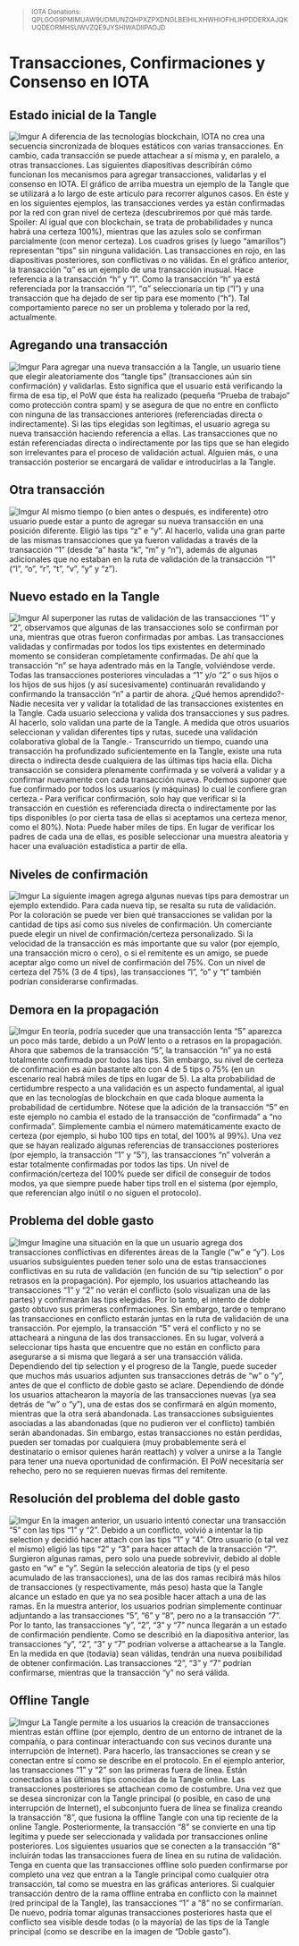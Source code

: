 ><sup>IOTA Donations: QPLGOG9PMIMUAW9UDMUNZQHPXZPXDNGLBEIHILXHWHIOFHLIHPDDERXAJQKUQDEORMHSUWVZQE9JYSHIWADIIPAOJD</sup>

# Transacciones, Confirmaciones y Consenso en IOTA
## Estado inicial de la Tangle
![Imgur](https://i.imgur.com/nJEE6Gp.png)
A diferencia de las tecnologías blockchain, IOTA no crea una secuencia sincronizada de bloques estáticos con varias transacciones. En cambio, cada transacción se puede attachear a sí misma y, en paralelo, a otras transacciones. Las siguientes diapositivas describirán cómo funcionan los mecanismos para agregar transacciones, validarlas y el consenso en IOTA.
El gráfico de arriba muestra un ejemplo de la Tangle que se utilizará a lo largo de este artículo para recorrer algunos casos. En éste y en los siguientes ejemplos, las transacciones verdes ya están confirmadas por la red con gran nivel de certeza (descubriremos por qué más tarde. Spoiler: Al igual que con blockchain, se trata de probabilidades y nunca habrá una certeza 100%), mientras que las azules solo se confirman parcialmente (con menor certeza). Los cuadros grises (y luego “amarillos”) representan “tips” sin ninguna validación. Las transacciones en rojo, en las diapositivas posteriores, son conflictivas o no válidas.
En el gráfico anterior, la transacción “α” es un ejemplo de una transacción inusual. Hace referencia a la transacción “h” y “l”. Como la transacción “h” ya está referenciada por la transacción “l”, “α” seleccionaría un tip (“l”) y una transacción que ha dejado de ser tip para ese momento (“h”). Tal comportamiento parece no ser un problema y tolerado por la red, actualmente.

## Agregando una transacción
![Imgur](https://i.imgur.com/jnl4F7n.png)
Para agregar una nueva transacción a la Tangle, un usuario tiene que elegir aleatoriamente dos “tangle tips” (transacciones aún sin confirmación) y validarlas. Esto significa que el usuario está verificando la firma de esa tip, el PoW que ésta ha realizado (pequeña “Prueba de trabajo” como protección contra spam) y se asegura de que no entre en conflicto con ninguna de las transacciones anteriores (referenciadas directa o indirectamente). Si las tips elegidas son legítimas, el usuario agrega su nueva transacción haciendo referencia a ellas.
Las transacciones que no están referenciadas directa o indirectamente por las tips que se han elegido son irrelevantes para el proceso de validación actual. Alguien más, o una transacción posterior se encargará de validar e introducirlas a la Tangle.
## Otra transacción
![Imgur](https://i.imgur.com/9cLQIS5.png)
Al mismo tiempo (o bien antes o después, es indiferente) otro usuario puede estar a punto de agregar su nueva transacción en una posición diferente. Eligió las tips “z” e “y”. Al hacerlo, valida una gran parte de las mismas transacciones que ya fueron validadas a través de la transacción “1” (desde “a” hasta “k”, “m” y “n”), además de algunas adicionales que no estaban en la ruta de validación de la transacción “1” (“l”, “o”, “r”, “t”, “v”, “y” y “z”).

## Nuevo estado en la Tangle
![Imgur](https://i.imgur.com/0VrE8BE.png)
Al superponer las rutas de validación de las transacciones “1” y “2”, observamos que algunas de las transacciones solo se confirman por una, mientras que otras fueron confirmadas por ambas. Las transacciones validadas y confirmadas por todos los tips existentes en determinado momento se consideran completamente confirmadas. De ahí que la transacción “n” se haya adentrado más en la Tangle, volviéndose verde. Todas las transacciones posteriores vinculadas a “1” y/o “2” o sus hijos o los hijos de sus hijos (y así sucesivamente) continuarán revalidando y confirmando la transacción “n” a partir de ahora.
¿Qué hemos aprendido?- Nadie necesita ver y validar la totalidad de las transacciones existentes en la Tangle. Cada usuario selecciona y valida dos transacciones y sus padres. Al hacerlo, solo validan una parte de la Tangle. A medida que otros usuarios seleccionan y validan diferentes tips y rutas, sucede una validación colaborativa global de la Tangle.- Transcurrido un tiempo, cuando una transacción ha profundizado suficientemente en la Tangle, existe una ruta directa o indirecta desde cualquiera de las últimas tips hacia ella. Dicha transacción se considera plenamente confirmada y se volverá a validar y a confirmar nuevamente con cada transacción nueva. Podemos suponer que fue confirmado por todos los usuarios (y máquinas) lo cual le confiere gran certeza.- Para verificar confirmación, solo hay que verificar si la transacción en cuestión es referenciada directa o indirectamente por las tips disponibles (o por cierta tasa de ellas si aceptamos una certeza menor, como el 80%). Nota: Puede haber miles de tips. En lugar de verificar los padres de cada una de ellas, es posible seleccionar una muestra aleatoria y hacer una evaluación estadística a partir de ella.

## Niveles de confirmación
![Imgur](https://i.imgur.com/s1oERZN.png)
La siguiente imagen agrega algunas nuevas tips para demostrar un ejemplo extendido. Para cada nueva tip, se resalta su ruta de validación. Por la coloración se puede ver bien qué transacciones se validan por la cantidad de tips así como sus niveles de confirmación.
Un comerciante puede elegir un nivel de confirmación/certeza personalizado. Si la velocidad de la transacción es más importante que su valor (por ejemplo, una transacción micro o cero), o si el remitente es un amigo, se puede aceptar algo como un nivel de confirmación del 75%. Con un nivel de certeza del 75% (3 de 4 tips), las transacciones “l”, “o” y “t” también podrían considerarse confirmadas.

## Demora en la propagación
![Imgur](https://i.imgur.com/QLPpmKA.png)
En teoría, podría suceder que una transacción lenta “5” aparezca un poco más tarde, debido a un PoW lento o a retrasos en la propagación. Ahora que sabemos de la transacción “5”, la transacción “n” ya no está totalmente confirmada por todos las tips. Sin embargo, su nivel de certeza de confirmación es aún bastante alto con 4 de 5 tips o 75% (en un escenario real habrá miles de tips en lugar de 5). La alta probabilidad de certidumbre respecto a una validación es un aspecto fundamental, al igual que en las tecnologías de blockchain en que cada bloque aumenta la probabilidad de certidumbre.
Nótese que la adición de la transacción “5” en este ejemplo no cambia el estado de la transacción de “confirmada” a “no confirmada”. Simplemente cambia el número matemáticamente exacto de certeza (por ejemplo, si hubo 100 tips en total, del 100% al 99%). Una vez que se hayan realizado algunas referencias de transacciones posteriores (por ejemplo, la transacción “1” y “5”), las transacciones “n” volverán a estar totalmente confirmadas por todos las tips.
Un nivel de confirmación/certeza del 100% puede ser difícil de conseguir de todos modos, ya que siempre puede haber tips troll en el sistema (por ejemplo, que referencian algo inútil o no siguen el protocolo).

## Problema del doble gasto
![Imgur](https://i.imgur.com/DUsFpSA.png)
Imagine una situación en la que un usuario agrega dos transacciones conflictivas en diferentes áreas de la Tangle (“w” e “y”). Los usuarios subsiguientes pueden tener solo una de estas transacciones conflictivas en su ruta de validación (en función de su “tip selection” o por retrasos en la propagación). Por ejemplo, los usuarios attacheando las transacciones “1” y “2” no verán el conflicto (solo visualizan una de las partes) y confirmarán las tips elegidas. Por lo tanto, el intento de doble gasto obtuvo sus primeras confirmaciones. Sin embargo, tarde o temprano las transacciones en conflicto estarán juntas en la ruta de validación de una transacción. Por ejemplo, la transacción “5” verá el conflicto y no se attacheará a ninguna de las dos transacciones. En su lugar, volverá a seleccionar tips hasta que encuentre que no están en conflicto para asegurarse a si misma que llegará a ser una transacción válida.
Dependiendo del tip selection y el progreso de la Tangle, puede suceder que muchos más usuarios adjunten sus transacciones detrás de “w” o “y”, antes de que el conflicto de doble gasto se aclare. Dependiendo de dónde los usuarios attachearon la mayoría de las transacciones nuevas (ya sea detrás de “w” o “y”), una de estas dos se confirmará en algún momento, mientras que la otra será abandonada. Las transacciones subsiguientes asociadas a las abandonadas (que no pudieron ver el conflicto) también serán abandonadas. Sin embargo, estas transacciones no están perdidas, pueden ser tomadas por cualquiera (muy probablemente será el destinatario o emisor quienes harán reattach) y volver a unirse a la Tangle para tener una nueva oportunidad de confirmación. El PoW necesitaría ser rehecho, pero no se requieren nuevas firmas del remitente.
## Resolución del problema del doble gasto
![Imgur](https://i.imgur.com/pbOjVu1.png)
En la imagen anterior, un usuario intentó conectar una transacción “5” con las tips “1” y “2”. Debido a un conflicto, volvió a intentar la tip selection y decidió hacer attach con las tips “1” y “4”. Otro usuario (o tal vez el mismo) eligió las tips “2” y “3” para hacer attach de la transacción “7”. Surgieron algunas ramas, pero solo una puede sobrevivir, debido al doble gasto en “w” e “y”. Según la selección aleatoria de tips (y el peso acumulado de las transacciones), una de las dos ramas recibirá más hilos de transacciones (y respectivamente, más peso) hasta que la Tangle alcance un estado en que ya no sea posible hacer attach a una de las ramas. En la muestra anterior, los usuarios podrían simplemente continuar adjuntando a las transacciones “5”, “6” y “8”, pero no a la transacción “7”. Por lo tanto, las transacciones “y”, “2”, “3” y “7” nunca llegarán a un estado de confirmación pendiente.
Como se describió en la diapositiva anterior, las transacciones “y”, “2”, “3” y “7” podrían volverse a attachearse a la Tangle. En la medida en que (todavía) sean válidas, tendrán una nueva posibilidad de obtener confirmación. Las transacciones “2”, “3” y “7” podrían confirmarse, mientras que la transacción “y” no será válida.

## Offline Tangle
![Imgur](https://i.imgur.com/C0zaub3.png)
La Tangle permite a los usuarios la creación de transacciones mientras están offline (por ejemplo, dentro de un entorno de intranet de la compañía, o para continuar interactuando con sus vecinos durante una interrupción de Internet). Para hacerlo, las transacciones se crean y se conectan entre sí como se describe en el protocolo.
En el ejemplo anterior, las transacciones “1” y “2” son las primeras fuera de línea. Están conectados a las últimas tips conocidas de la Tangle online. Las transacciones posteriores se attachean como de costumbre. Una vez que se desea sincronizar con la Tangle principal (o posible, en caso de una interrupción de Internet), el subconjunto fuera de línea se finaliza creando la transacción “8”, que fusiona la offline Tangle con una tip reciente de la online Tangle. Posteriormente, la transacción “8” se convierte en una tip legítima y puede ser seleccionada y validada por transacciones online posteriores. Los siguientes usuarios que se conecten a la transacción “8” incluirán todas las transacciones fuera de línea en su rutina de validación.
Tenga en cuenta que las transacciones offline solo pueden confirmarse por completo una vez que entran a la Tangle principal como cualquier otra transacción, tal como se muestra en las gráficas anteriores. Si cualquier transacción dentro de la rama offline entraba en conflicto con la mainnet (red principal de la Tangle), las transacciones “1” a “8” no se confirmarían. De nuevo, podría tomar algunas transacciones posteriores hasta que el conflicto sea visible desde todas (o la mayoría) de las tips de la Tangle principal (como se describe en la imagen de “Doble gasto”).

